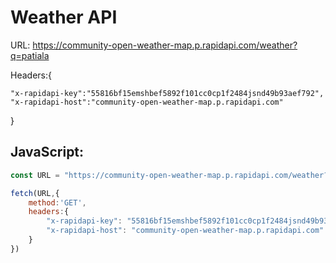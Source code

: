 # Weather API

URL: https://community-open-weather-map.p.rapidapi.com/weather?q=patiala

Headers:{

    "x-rapidapi-key":"55816bf15emshbef5892f101cc0cp1f2484jsnd49b93aef792",
    "x-rapidapi-host":"community-open-weather-map.p.rapidapi.com"
}

## JavaScript:

```javascript
const URL = "https://community-open-weather-map.p.rapidapi.com/weather?q=patiala";

fetch(URL,{
    method:'GET',
    headers:{
        "x-rapidapi-key": "55816bf15emshbef5892f101cc0cp1f2484jsnd49b93aef792",
        "x-rapidapi-host": "community-open-weather-map.p.rapidapi.com"
    }
})
```
